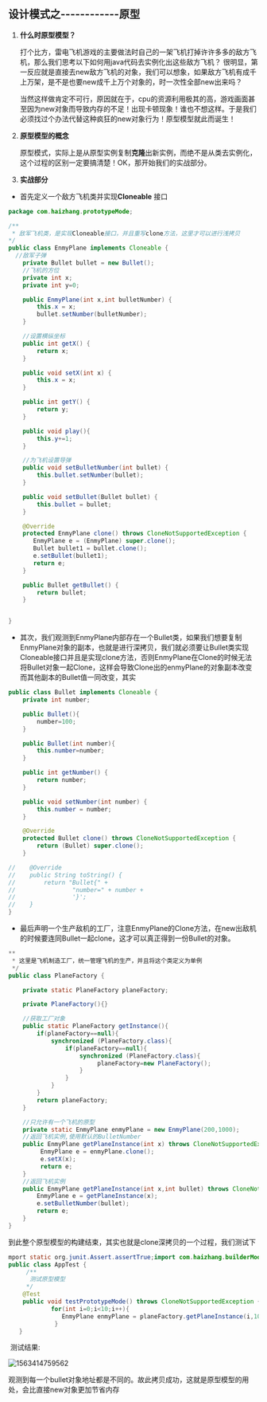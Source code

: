 ## 设计模式之------------原型

1. **什么时原型模型？**

   打个比方，雷电飞机游戏的主要做法时自己的一架飞机打掉许许多多的敌方飞机，那么我们思考以下如何用java代码去实例化出这些敌方飞机？ 很明显，第一反应就是直接去new敌方飞机的对象，我们可以想象，如果敌方飞机有成千上万架，是不是也要new成千上万个对象的，时一次性全部new出来吗？

   当然这样做肯定不可行，原因就在于，cpu的资源利用极其的高，游戏画面甚至因为new对象而导致内存的不足！出现卡顿现象！谁也不想这样。于是我们必须找过个办法代替这种疯狂的new对象行为！原型模型就此而诞生！

2. **原型模型的概念**

   原型模式，实际上是从原型实例复制**克隆**出新实例，而绝不是从类去实例化，这个过程的区别一定要搞清楚！OK，那开始我们的实战部分。

3. **实战部分**

  * 首先定义一个敌方飞机类并实现**Cloneable** 接口

  ```java
package com.haizhang.prototypeMode;
  
/**
   * 敌军飞机类，是实现Cloneable接口，并且重写clone方法，这里才可以进行浅拷贝
 */
  public class EnmyPlane implements Cloneable {
    //敌军子弹
      private Bullet bullet = new Bullet();
      //飞机的方位
      private int x;
      private int y=0;
  
      public EnmyPlane(int x,int bulletNumber) {
          this.x = x;
          bullet.setNumber(bulletNumber);
      }
  
      //设置横纵坐标
      public int getX() {
          return x;
      }
  
      public void setX(int x) {
          this.x = x;
      }
  
      public int getY() {
          return y;
      }
  
      public void play(){
          this.y+=1;
      }
  
      //为飞机设置导弹
      public void setBulletNumber(int bullet) {
          this.bullet.setNumber(bullet);
      }
  
      public void setBullet(Bullet bullet) {
          this.bullet = bullet;
      }
  
      @Override
      protected EnmyPlane clone() throws CloneNotSupportedException {
         EnmyPlane e = (EnmyPlane) super.clone();
         Bullet bullet1 = bullet.clone();
         e.setBullet(bullet1);
         return e;
      }
  
      public Bullet getBullet() {
          return bullet;
      }
  
  
  }
  ```
  
  * 其次，我们观测到EnmyPlane内部存在一个Bullet类，如果我们想要复制EnmyPlane对象的副本，也就是进行深拷贝，我们就必须要让Bullet类实现Cloneable接口并且是实现clone方法，否则EnmyPlane在Clone的时候无法将Bullet对象一起Clone，这样会导致Clone出的enmyPlane的对象副本改变而其他副本的Bullet值一同改变，其实
  
  ```java
  public class Bullet implements Cloneable {
      private int number;
  
      public Bullet(){
          number=100;
      }
  
      public Bullet(int number){
          this.number=number;
      }
  
      public int getNumber() {
          return number;
      }
  
      public void setNumber(int number) {
          this.number = number;
      }
  
      @Override
      protected Bullet clone() throws CloneNotSupportedException {
          return (Bullet) super.clone();
      }
  
  //    @Override
  //    public String toString() {
  //        return "Bullet{" +
  //                "number=" + number +
  //                '}';
  //    }
  }
  ```
  
  * 最后声明一个生产敌机的工厂，注意EnmyPlane的Clone方法，在new出敌机的时候要连同Bullet一起clone，这才可以真正得到一份Bullet的对象。
  
  ```java
  **
   * 这里是飞机制造工厂，统一管理飞机的生产，并且将这个类定义为单例
   */
  public class PlaneFactory {
  
      private static PlaneFactory planeFactory;
  
      private PlaneFactory(){}
  
      //获取工厂对象
      public static PlaneFactory getInstance(){
          if(planeFactory==null){
              synchronized (PlaneFactory.class){
                  if(planeFactory==null){
                      synchronized (PlaneFactory.class){
                           planeFactory=new PlaneFactory();
                      }
                  }
              }
          }
          return planeFactory;
      }
  
      //只允许有一个飞机的原型
      private static EnmyPlane enmyPlane = new EnmyPlane(200,1000);
      //返回飞机实例,使用默认的BulletNumber
      public EnmyPlane getPlaneInstance(int x) throws CloneNotSupportedException {
           EnmyPlane e = enmyPlane.clone();
           e.setX(x);
           return e;
      }
      //返回飞机实例
      public EnmyPlane getPlaneInstance(int x,int bullet) throws CloneNotSupportedException {
          EnmyPlane e = getPlaneInstance(x);
          e.setBulletNumber(bullet);
          return e;
      }
  }
  
  ```
  
  到此整个原型模型的构建结束，其实也就是clone深拷贝的一个过程，我们测试下
  
  ```java
  mport static org.junit.Assert.assertTrue;import com.haizhang.builderMode.Director;import com.haizhang.builderMode.departmentBuilder;import com.haizhang.builderMode.smallVallageBuilder;import com.haizhang.prototypeMode.Bullet;import com.haizhang.prototypeMode.EnmyPlane;import com.haizhang.prototypeMode.PlaneFactory;import org.junit.Test;
  public class AppTest {   
       /**
       	测试原型模型     
       */   
      @Test    
      public void testPrototypeMode() throws CloneNotSupportedException {        					PlaneFactory planeFactory = PlaneFactory.getInstance();      
              for(int i=0;i<10;i++){           
                 EnmyPlane enmyPlane = planeFactory.getPlaneInstance(i,100+i);           					 enmyPlane.play();           					 		                            System.out.println(enmyPlane.getBullet());         
               }
     }
  ```
  
  ​		测试结果:
  
  ![1563414759562](C:\Users\86137\AppData\Roaming\Typora\typora-user-images\1563414759562.png "测试结果")
  

观测到每一个bullet对象地址都是不同的。故此拷贝成功，这就是原型模型的用处，会比直接new对象更加节省内存